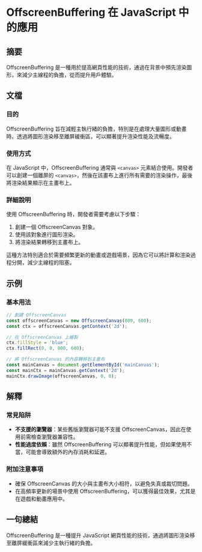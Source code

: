 <!--
Meta Description: # OffscreenBuffering 在 JavaScript 中的應用 ## 摘要 OffscreenBuffering 是一種用於提高網頁性能的技術，通過在背景中預先渲染圖形，來減少主線程的負擔，從而提升用戶體驗。 ## 文檔 ### 目的 OffscreenBuffering 旨在減輕主執...
Meta Keywords: offscreencanvas, offscreenbuffering, javascript, const, ctx
-->

# OffscreenBuffering 在 JavaScript 中的應用

## 摘要
OffscreenBuffering 是一種用於提高網頁性能的技術，通過在背景中預先渲染圖形，來減少主線程的負擔，從而提升用戶體驗。

## 文檔
### 目的
OffscreenBuffering 旨在減輕主執行緒的負擔，特別是在處理大量圖形或動畫時。透過將圖形渲染移至離屏緩衝區，可以顯著提升渲染性能及流暢度。

### 使用方式
在 JavaScript 中，OffscreenBuffering 通常與 `<canvas>` 元素結合使用。開發者可以創建一個離屏的 `<canvas>`，然後在該畫布上進行所有需要的渲染操作，最後將渲染結果顯示在主畫布上。

### 詳細說明
使用 OffscreenBuffering 時，開發者需要考慮以下步驟：
1. 創建一個 OffscreenCanvas 對象。
2. 使用該對象進行圖形渲染。
3. 將渲染結果轉移到主畫布上。

這種方法特別適合於需要頻繁更新的動畫或遊戲場景，因為它可以將計算和渲染過程分開，減少主線程的阻塞。

## 示例
### 基本用法
```javascript
// 創建 OffscreenCanvas
const offscreenCanvas = new OffscreenCanvas(800, 600);
const ctx = offscreenCanvas.getContext('2d');

// 在 OffscreenCanvas 上繪製
ctx.fillStyle = 'blue';
ctx.fillRect(0, 0, 800, 600);

// 將 OffscreenCanvas 的內容轉移到主畫布
const mainCanvas = document.getElementById('mainCanvas');
const mainCtx = mainCanvas.getContext('2d');
mainCtx.drawImage(offscreenCanvas, 0, 0);
```

## 解釋
### 常見陷阱
- **不支援的瀏覽器**：某些舊版瀏覽器可能不支援 OffscreenCanvas，因此在使用前需檢查瀏覽器兼容性。
- **性能過度依賴**：雖然 OffscreenBuffering 可以顯著提升性能，但如果使用不當，可能會導致額外的內存消耗和延遲。

### 附加注意事項
- 確保 OffscreenCanvas 的大小與主畫布大小相符，以避免失真或裁切問題。
- 在高頻率更新的場景中使用 OffscreenBuffering，可以獲得最佳效果，尤其是在遊戲和動畫應用中。

## 一句總結
OffscreenBuffering 是一種提升 JavaScript 網頁性能的技術，通過將圖形渲染移至離屏緩衝區來減少主執行緒的負擔。